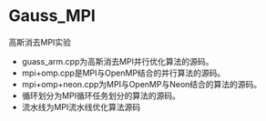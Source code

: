 # Gauss_MPI
高斯消去MPI实验

- guass_arm.cpp为高斯消去MPI并行优化算法的源码。
- mpi+omp.cpp是MPI与OpenMP结合的并行算法的源码。
- mpi+omp+neon.cpp为MPI与OpenMP与Neon结合的算法的源码。
- 循环划分为MPI循环任务划分的算法的源码。
- 流水线为MPI流水线优化算法源码
